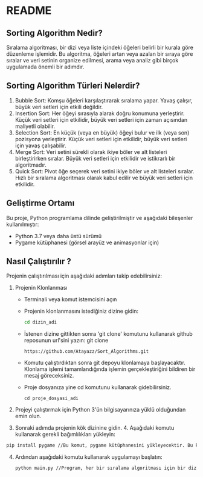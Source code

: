 # README

## Sorting Algorithm Nedir?

Sıralama algoritması, bir dizi veya liste içindeki öğeleri belirli bir kurala göre düzenleme işlemidir. Bu algoritma, öğeleri artan veya azalan bir sıraya göre sıralar ve veri setinin organize edilmesi, arama veya  analiz gibi birçok uygulamada önemli bir adımdır.

## Sorting Algorithm Türleri Nelerdir?

1. Bubble Sort: Komşu öğeleri karşılaştırarak sıralama yapar. Yavaş çalışır, büyük veri setleri için etkili değildir.
2. Insertion Sort: Her öğeyi sırasıyla alarak doğru konumuna yerleştirir. Küçük veri setleri için etkilidir, büyük veri setleri için zaman açısından maliyetli olabilir.
3. Selection Sort: En küçük (veya en büyük) öğeyi bulur ve ilk (veya son) pozisyona yerleştirir. Küçük veri setleri için etkilidir, büyük veri setleri için yavaş çalışabilir.
4. Merge Sort: Veri setini sürekli olarak ikiye böler ve alt listeleri birleştirirken sıralar. Büyük veri setleri için etkilidir ve istikrarlı bir algoritmadır.
5. Quick Sort: Pivot öğe seçerek veri setini ikiye böler ve alt listeleri sıralar. Hızlı bir sıralama algoritması olarak kabul edilir ve büyük veri setleri için etkilidir.

## Geliştirme Ortamı

Bu proje, Python programlama dilinde geliştirilmiştir ve aşağıdaki bileşenler kullanılmıştır:

- Python 3.7 veya daha üstü sürümü
- Pygame kütüphanesi (görsel arayüz ve animasyonlar için)

## Nasıl Çalıştırılır ?

Projenin çalıştırılması için aşağıdaki adımları takip edebilirsiniz: 

1. Projenin Klonlanması

   - Terminali veya komut istemcisini açın

   - Projenin klonlanmasını istediğiniz dizine gidin:  

     ```bash
     cd dizin_adi
     ```

     

   - İstenen dizine gittikten sonra 'git clone' komutunu kullanarak github reposunun url'sini yazın: git clone 

     ```
     https://github.com/Atayazz/Sort_Algorithms.git
     ```

     

   - Komutu çalıştırdıktan sonra git depoyu klonlamaya başlayacaktır. Klonlama işlemi tamamlandığında işlemin gerçekleştiriğini bildiren bir mesaj göreceksiniz.

   - Proje dosyanıza yine cd komutunu kullanarak gidebilirsiniz.

     ```
     cd proje_dosyasi_adi
     ```

     

2. Projeyi çalıştırmak için Python 3'ün bilgisayarınıza yüklü olduğundan emin olun. 

3.  Sonraki adımda projenin kök dizinine gidin. 4. Aşağıdaki komutu kullanarak gerekli bağımlılıkları yükleyin: 

   ```bash
   pip install pygame //Bu komut, pygame kütüphanesini yükleyecektir. Bu kütüphane, görsel arayüz ve animasyonlar için kullanılacaktır. 
   ```

4. Ardından aşağıdaki komutu kullanarak uygulamayı başlatın:

   ```bash
   python main.py //Program, her bir sıralama algoritması için bir dizi oluşturacak ve sıralama sonuçlarını ekrana yazdıracaktır.
   ```

   


   
